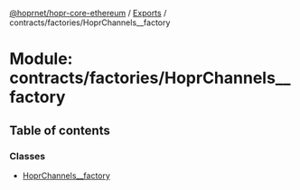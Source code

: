 [@hoprnet/hopr-core-ethereum](../README.md) / [Exports](../modules.md) / contracts/factories/HoprChannels\_\_factory

# Module: contracts/factories/HoprChannels\_\_factory

## Table of contents

### Classes

- [HoprChannels\_\_factory](../classes/contracts_factories_hoprchannels__factory.hoprchannels__factory.md)
